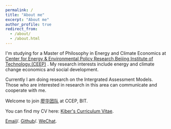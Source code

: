 ```yaml
---
permalink: /
title: "About me"
excerpt: "About me"
author_profile: true
redirect_from: 
  - /about/
  - /about.html
---
```


I'm studying for a Master of Philosophy in Energy and Climate Economics at [Center for Energy & Environmental Policy Research,Beijing Institute of Technology.(CEEP)](https://ceep.bit.edu.cn/) .
My research interests include energy and climate change economics and social development.

Currently I am doing research on the Intergrated Assessment Models. Those who are interested in research in this area can communicate and cooperate with me.

Welcome to join [廖华团队](https://ceep.bit.edu.cn/yjtd/qzxz/b34300.htm) at CCEP, BIT.

You can find my CV here: [Kiber's Curriculum Vitae](../assets/Curriculum_Vitae.pdf).

[Email](mailto:2020011968@student.cup.edu.cn)/. 
[Github](https://github.com/Kiberji)/. 
[WeChat](../images/wechat1.png). 
